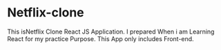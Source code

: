 # Netflix-clone
This isNetflix Clone React JS Application. I prepared When i am Learning React for my practice Purpose. This App only includes Front-end.
